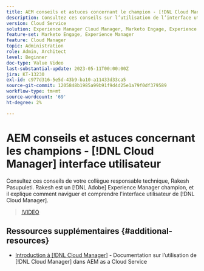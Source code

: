 ```yaml
---
title: AEM conseils et astuces concernant le champion - [!DNL Cloud Manager] UI
description: Consultez ces conseils sur l’utilisation de l’interface utilisateur de [!DNL Cloud Manager] de Rakesh Pasupuleti, champion AEM et expert.
version: Cloud Service
solution: Experience Manager Cloud Manager, Marketo Engage, Experience Manager
feature-set: Marketo Engage, Experience Manager
feature: Cloud Manager
topic: Administration
role: Admin, Architect
level: Beginner
doc-type: Value Video
last-substantial-update: 2023-05-11T00:00:00Z
jira: KT-13230
exl-id: c977d316-5e5d-43b9-ba10-a11433d33ca5
source-git-commit: 1205848b1985a99b91f9d4d25e1a79f0df379589
workflow-type: tm+mt
source-wordcount: '69'
ht-degree: 2%

---
```


# AEM conseils et astuces concernant les champions - [!DNL Cloud Manager] interface utilisateur

Consultez ces conseils de votre collègue responsable technique, Rakesh Pasupuleti. Rakesh est un [!DNL Adobe] Experience Manager champion, et il explique comment naviguer et comprendre l&#39;interface utilisateur de [!DNL Cloud Manager].

>[!VIDEO](https://video.tv.adobe.com/v/3419298?quality=12&learn=on)

## Ressources supplémentaires {#additional-resources}

* [Introduction à [!DNL Cloud Manager]](https://experienceleague.adobe.com/docs/experience-manager-cloud-service/content/onboarding/concepts/cloud-manager-introduction.html) - Documentation sur l’utilisation de [!DNL Cloud Manager] dans AEM as a Cloud Service
